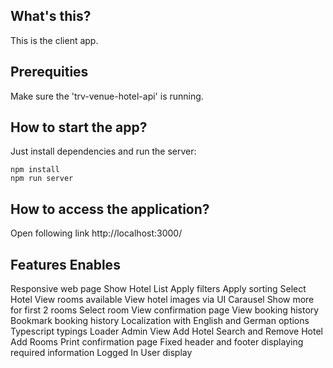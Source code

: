 ## What's this?

This is the client app.

## Prerequities

Make sure the 'trv-venue-hotel-api' is running.

## How to start the app?

Just install dependencies and run the server:

```
npm install
npm run server
```

## How to access the application?

Open following link http://localhost:3000/

## Features Enables

Responsive web page
Show Hotel List
Apply filters
Apply sorting
Select Hotel
View rooms available
View hotel images via UI Carausel
Show more for first 2 rooms
Select room
View confirmation page
View booking history
Bookmark booking history
Localization with English and German options
Typescript typings
Loader
Admin View
Add Hotel
Search and Remove Hotel
Add Rooms
Print confirmation page
Fixed header and footer displaying required information
Logged In User display 


